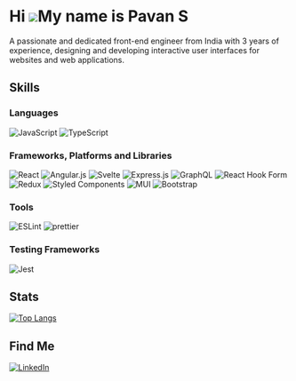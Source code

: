 Hi ![](https://user-images.githubusercontent.com/18350557/176309783-0785949b-9127-417c-8b55-ab5a4333674e.gif)My name is Pavan S
===============================================================================================================================

A passionate and dedicated front-end engineer from India with 3 years of experience, designing and developing interactive user interfaces for websites and web applications.

## Skills

### Languages

![JavaScript](https://img.shields.io/badge/JavaScript-F7DF1E?style=for-the-badge&logo=javascript&logoColor=black)
![TypeScript](https://img.shields.io/badge/TypeScript-007ACC?style=for-the-badge&logo=typescript&logoColor=white)


### Frameworks, Platforms and Libraries

![React](https://img.shields.io/badge/react-%2320232a.svg?style=for-the-badge&logo=react&logoColor=%2361DAFB)
![Angular.js](https://img.shields.io/badge/angular.js-%23E23237.svg?style=for-the-badge&logo=angularjs&logoColor=white)
![Svelte](https://img.shields.io/badge/Svelte-4A4A55?style=for-the-badge&logo=svelte&logoColor=FF3E00)
![Express.js](https://img.shields.io/badge/express.js-%23404d59.svg?style=for-the-badge&logo=express&logoColor=%2361DAFB)
![GraphQL](https://img.shields.io/badge/-GraphQL-311C87?style=for-the-badge&logo=apollo-graphql)
![React Hook Form](https://img.shields.io/badge/React%20Hook%20Form-%23EC5990.svg?style=for-the-badge&logo=reacthookform&logoColor=white)
![Redux](https://img.shields.io/badge/redux-%23593d88.svg?style=for-the-badge&logo=redux&logoColor=white)
![Styled Components](https://img.shields.io/badge/styled--components-DB7093?style=for-the-badge&logo=styled-components&logoColor=white)
![MUI](https://img.shields.io/badge/MUI-%230081CB.svg?style=for-the-badge&logo=mui&logoColor=white)
![Bootstrap](https://img.shields.io/badge/bootstrap-%23563D7C.svg?style=for-the-badge&logo=bootstrap&logoColor=white)


### Tools

![ESLint](https://img.shields.io/badge/ESLint-4B3263?style=for-the-badge&logo=eslint&logoColor=white)
![prettier](https://img.shields.io/badge/Prettier-1a2b34?style=for-the-badge&logo=Prettier&logoColor=F7B93E)

### Testing Frameworks

![Jest](https://img.shields.io/badge/-jest-%23C21325?style=for-the-badge&logo=jest&logoColor=white)

## Stats

[![Top Langs](https://github-readme-stats.vercel.app/api/top-langs/?username=iamPavan17&layout=compact)](https://github.com/iamPavan17)

## Find Me

[![LinkedIn](https://img.shields.io/badge/linkedin-%230077B5.svg?style=for-the-badge&logo=linkedin&logoColor=white)](https://linkedin.com/in/iampavan17)
